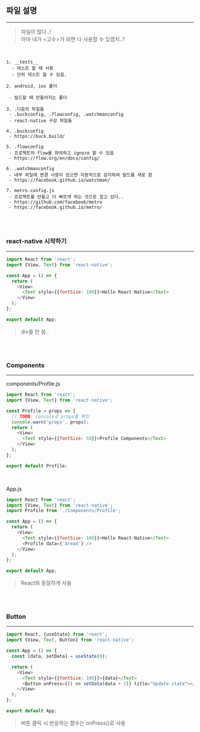 ## 파일 설명

---

> 파일이 많다..!
> <br> 아마 내가 <고수>가 되면 다 사용할 수 있겠지..?

<br>

```
1. __tests__
  - 테스트 할 때 사용
  - 단위 테스트 할 수 있음.

2. android, ios 폴더

 - 빌드할 때 만들어지는 폴더

3. .다음의 파일들
 - .buckconfig, .flowconfig, .watchmanconfig
 - react-native 구성 파일들

4. .buckconfig
 - https://buck.build/

5. .flowconfig
 - 프로젝트의 flow를 파악하고 ignore 할 수 있음
 - https://flow.org/en/docs/config/

6. .watchmanconfig
 - 내부 파일에 변경 사항이 있으면 자동적으로 감지하여 빌드를 새로 함
 - https://facebook.github.io/watchman/

7. metro.config.js
 - 프로젝트를 만들고 더 빠르게 하는 것으로 알고 있다..
 - https://github.com/facebook/metro
 - https://facebook.github.io/metro/

```

<br>
<br>

### react-native 시작하기

---

```js
import React from 'react';
import {View, Text} from 'react-native';

const App = () => {
  return (
    <View>
      <Text style={{fontSize: 100}}>Hello React-Native</Text>
    </View>
  );
};

export default App;
```

> div를 안 씀..

<br>
<br>

### Components

---

components/Profile.js

```js
import React from 'react';
import {View, Text} from 'react-native';

const Profile = props => {
  // TODO: console로 props를 확인
  console.warn('props', props);
  return (
    <View>
      <Text style={{fontSize: 50}}>Profile Components</Text>
    </View>
  );
};

export default Profile;
```

<br>

App.js

```js
import React from 'react';
import {View, Text} from 'react-native';
import Profile from './Components/Profile';

const App = () => {
  return (
    <View>
      <Text style={{fontSize: 100}}>Hello React-Native</Text>
      <Profile data={'bread'} />
    </View>
  );
};

export default App;
```

> React와 동일하게 사용

<br>
<br>

### Button

---

```js
import React, {useState} from 'react';
import {View, Text, Button} from 'react-native';

const App = () => {
  const [data, setData] = useState(0);

  return (
    <View>
      <Text style={{fontSize: 100}}>{data}</Text>
      <Button onPress={() => setData(data + 1)} title="Update state"></Button>
    </View>
  );
};

export default App;
```

> 버튼 클릭 시 반응하는 함수는 onPress()로 사용
